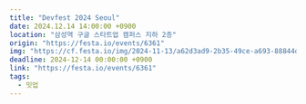 ```yaml
---
title: "Devfest 2024 Seoul"
date: 2024.12.14 14:00:00 +0900
location: "삼성역 구글 스타트업 캠퍼스 지하 2층"
origin: "https://festa.io/events/6361"
img: "https://cf.festa.io/img/2024-11-13/a62d3ad9-2b35-49ce-a693-88844d3e1eb1.png"
deadline: 2024-12-14 00:00:00 +0900
link: "https://festa.io/events/6361"
tags:
  - 밋업
---
```


